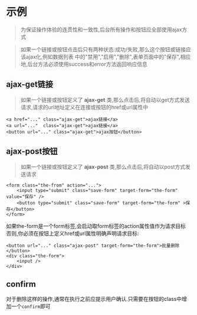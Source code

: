 示例
=========

> 为保证操作体验的连贯性和一致性,后台所有操作和按钮应全部使用ajax方式

> 如果一个链接或按钮点击后只有两种状态:成功/失败,那么这个按钮或链接应该ajax化,例如数据列表
中的"禁用","启用","删除",表单页面中的"保存",相应地,后台方法必须使用success和error方法返回响应信息



ajax-get链接
--------

> 如果一个链接或按钮定义了 **ajax-get** 类,那么点击后,将自动以get方式发送请求,请求的url地址定义在连接或按钮的href或url属性中

```
<a href="..." class="ajax-get">ajax链接</a>
<a url="..."  class="ajax-get">ajax链接</a>
<button url="..." class="ajax-get">ajax按钮</button>
```

ajax-post按钮
--------

> 如果一个链接或按钮定义了 **ajax-post** 类,那么点击后,将自动以post方式发送请求

```
<form class="the-from" action="...">
    <input type="submit" class="save-form" target-form="the-form" value="保存" />
    <button type="submit" class="save-form" target-form="the-form" >保存</button>
</form>
```

如果the-form是一个form标签,会启动取form标签的action属性值作为请求目标
否则,你必须在按钮上定义href或url属性明确声明请求目标:

```
<button url="..." class="ajax-post" target-form="the-form">批量删除</button>
<div class="the-form">
    <input />
</div>
```

confirm
-------

对于删除这样的操作,通常在执行之前应提示用户确认.只需要在按钮的class中增加一个`confirm`即可
